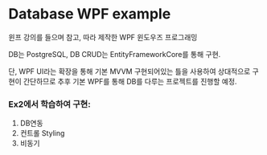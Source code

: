 # Database WPF example

윈프 강의를 들으며 참고, 따라 제작한 WPF 윈도우즈 프로그래밍

DB는 PostgreSQL, DB CRUD는 EntityFrameworkCore를 통해 구현.

단, WPF UI라는 확장을 통해 기본 MVVM 구현되어있는 틀을 사용하여 상대적으로 구현이 간단하므로 추후 기본 WPF를 통해 DB를 다루는 프로젝트를 진행할 예정.

### Ex2에서 학습하여 구현:
1. DB연동
2. 컨트롤 Styling
3. 비동기

